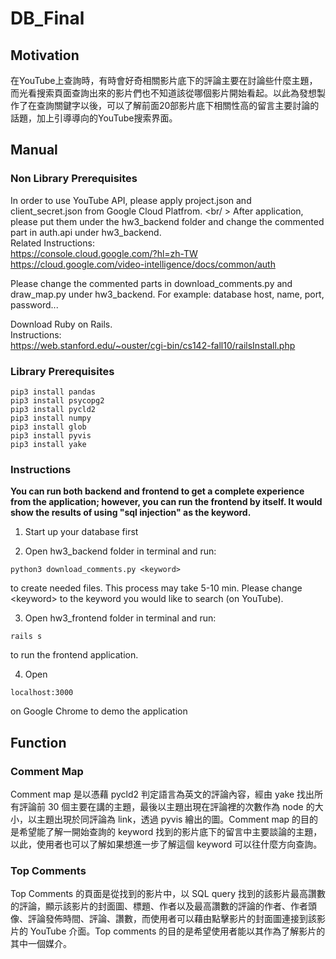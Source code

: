# DB_Final
## Motivation
在YouTube上查詢時，有時會好奇相關影片底下的評論主要在討論些什麼主題，而光看搜索頁面查詢出來的影片們也不知道該從哪個影片開始看起。以此為發想製作了在查詢關鍵字以後，可以了解前面20部影片底下相關性高的留言主要討論的話題，加上引導導向的YouTube搜索界面。

## Manual
### Non Library Prerequisites
In order to use YouTube API, please apply project.json and client_secret.json from Google Cloud Platfrom. 
<br/ > 
After application, please put them under the hw3_backend folder and change the commented part in auth.api under hw3_backend.<br />
Related Instructions: <br />
https://console.cloud.google.com/?hl=zh-TW<br />
https://cloud.google.com/video-intelligence/docs/common/auth 

Please change the commented parts in download_comments.py and draw_map.py under hw3_backend. For example: database host, name, port, password...

Download Ruby on Rails.<br />
Instructions:<br />
https://web.stanford.edu/~ouster/cgi-bin/cs142-fall10/railsInstall.php

### Library Prerequisites
```
pip3 install pandas
pip3 install psycopg2
pip3 install pycld2
pip3 install numpy
pip3 install glob
pip3 install pyvis
pip3 install yake
```

### Instructions
**You can run both backend and frontend to get a complete experience from the application; however, you can run the frontend by itself. It would show the results of using "sql injection" as the keyword.**
<br />
1. Start up your database first

2. Open hw3_backend folder in terminal and run:
```
python3 download_comments.py <keyword>
```
to create needed files. This process may take 5-10 min.
Please change \<keyword> to the keyword you would like to search (on YouTube).

3. Open hw3_frontend folder in terminal and run:
```
rails s
```
to run the frontend application.

4. Open
```
localhost:3000
```
on Google Chrome to demo the application

## Function
### Comment Map
Comment map 是以憑藉 pycld2 判定語言為英文的評論內容，經由 yake 找出所有評論前 30 個主要在講的主題，最後以主題出現在評論裡的次數作為 node 的大小，以主題出現於同評論為 link，透過 pyvis 繪出的圖。Comment map 的目的是希望能了解一開始查詢的 keyword 找到的影片底下的留言中主要談論的主題，以此，使用者也可以了解如果想進一步了解這個 keyword 可以往什麼方向查詢。
### Top Comments
Top Comments 的頁面是從找到的影片中，以 SQL query 找到的該影片最高讚數的評論，顯示該影片的封面圖、標題、作者以及最高讚數的評論的作者、作者頭像、評論發佈時間、評論、讚數，而使用者可以藉由點擊影片的封面圖連接到該影片的 YouTube 介面。Top comments 的目的是希望使用者能以其作為了解影片的其中一個媒介。